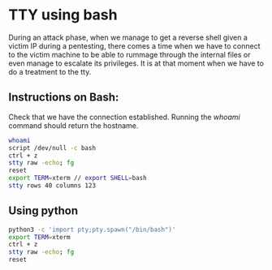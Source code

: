 # TTY using bash

During an attack phase, when we manage to get a reverse shell given a victim IP during a pentesting, there comes a time when we have to connect to the victim machine to be able to rummage through the internal files or even manage to escalate its privileges. It is at that moment when we have to do a treatment to the tty.

## Instructions on Bash:
Check that we have the connection established. Running the *whoami* command should return the hostname.
```bash
whoami
script /dev/null -c bash
ctrl + z
stty raw -echo; fg
reset
export TERM=xterm // export SHELL=bash
stty rows 40 columns 123
```
## Using python
```bash
python3 -c 'import pty;pty.spawn("/bin/bash")'
export TERM=xterm
ctrl + z
stty raw -echo; fg
reset
```

